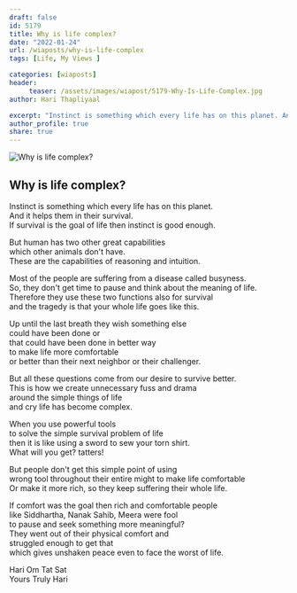 ```yaml
---
draft: false
id: 5179 
title: Why is life complex?
date: "2022-01-24"
url: /wiaposts/why-is-life-complex
tags: [Life, My Views ]    

categories: [wiaposts] 
header:
     teaser: /assets/images/wiapost/5179-Why-Is-Life-Complex.jpg
author: Hari Thapliyaal 

excerpt: "Instinct is something which every life has on this planet. And it helps them in their survival. If survival is the goal of life then instinct is good enough. But human has two other great capabilities which other animals don't"
author_profile: true 
share: true 
---
```

![Why is life complex?](/assets/images/wiapost/5179-Why-Is-Life-Complex.jpg)     
   
## Why is life complex?   
   
Instinct is something which every life has on this planet.     
And it helps them in their survival.     
If survival is the goal of life then instinct is good enough.    
    
But human has two other great capabilities     
which other animals don't have.     
These are the capabilities of reasoning and intuition.    
    
Most of the people are suffering from a disease called busyness.     
So, they don't get time to pause and think about the meaning of life.    
Therefore they use these two functions also for survival     
and the tragedy is that your whole life goes like this.     
    
Up until the last breath they wish something else     
could have been done or     
that could have been done in better way    
to make life more comfortable     
or better than their next neighbor or their challenger.     
    
But all these questions come from our desire to survive better.     
This is how we create unnecessary fuss and drama     
around the simple things of life     
and cry life has become complex.    
    
When you use powerful tools     
to solve the simple survival problem of life     
then it is like using a sword to sew your torn shirt.     
What will you get? tatters!    
    
But people don't get this simple point of using     
wrong tool throughout their entire might to make life comfortable     
Or make it more rich, so they keep suffering their whole life.    
    
If comfort was the goal then rich and comfortable people     
like Siddhartha, Nanak Sahib, Meera were fool     
to pause and seek something more meaningful?     
They went out of their physical comfort and     
struggled enough to get that     
which gives unshaken peace even to face the worst of life.    
    
Hari Om Tat Sat     
Yours Truly Hari    
